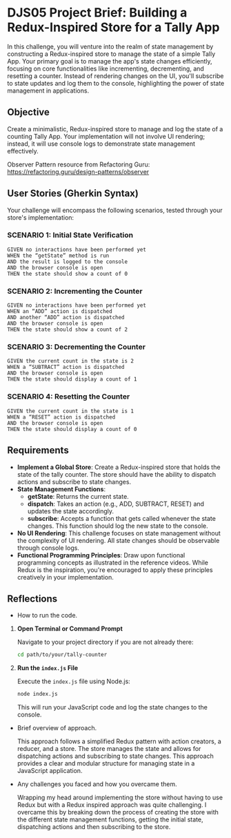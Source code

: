 # DJS05 Project Brief: Building a Redux-Inspired Store for a Tally App

In this challenge, you will venture into the realm of state management by constructing a Redux-inspired store to manage the state of a simple Tally App. Your primary goal is to manage the app's state changes efficiently, focusing on core functionalities like incrementing, decrementing, and resetting a counter. Instead of rendering changes on the UI, you'll subscribe to state updates and log them to the console, highlighting the power of state management in applications.

## Objective

Create a minimalistic, Redux-inspired store to manage and log the state of a counting Tally App. Your implementation will not involve UI rendering; instead, it will use console logs to demonstrate state management effectively.

Observer Pattern resource from Refactoring Guru: https://refactoring.guru/design-patterns/observer

## User Stories (Gherkin Syntax)

Your challenge will encompass the following scenarios, tested through your store's implementation:

### SCENARIO 1: Initial State Verification

```
GIVEN no interactions have been performed yet
WHEN the “getState” method is run
AND the result is logged to the console
AND the browser console is open
THEN the state should show a count of 0
```

### SCENARIO 2: Incrementing the Counter

```
GIVEN no interactions have been performed yet
WHEN an “ADD” action is dispatched
AND another “ADD” action is dispatched
AND the browser console is open
THEN the state should show a count of 2
```

### SCENARIO 3: Decrementing the Counter

```
GIVEN the current count in the state is 2
WHEN a “SUBTRACT” action is dispatched
AND the browser console is open
THEN the state should display a count of 1
```

### SCENARIO 4: Resetting the Counter

```
GIVEN the current count in the state is 1
WHEN a “RESET” action is dispatched
AND the browser console is open
THEN the state should display a count of 0
```

## Requirements

- **Implement a Global Store**: Create a Redux-inspired store that holds the state of the tally counter. The store should have the ability to dispatch actions and subscribe to state changes.
- **State Management Functions**:
  - **getState**: Returns the current state.
  - **dispatch**: Takes an action (e.g., ADD, SUBTRACT, RESET) and updates the state accordingly.
  - **subscribe**: Accepts a function that gets called whenever the state changes. This function should log the new state to the console.
- **No UI Rendering**: This challenge focuses on state management without the complexity of UI rendering. All state changes should be observable through console logs.
- **Functional Programming Principles**: Draw upon functional programming concepts as illustrated in the reference videos. While Redux is the inspiration, you're encouraged to apply these principles creatively in your implementation.

## Reflections

- How to run the code.

1. **Open Terminal or Command Prompt**

   Navigate to your project directory if you are not already there:

   ```sh
   cd path/to/your/tally-counter
   ```

2. **Run the `index.js` File**

   Execute the `index.js` file using Node.js:

   ```sh
   node index.js
   ```

   This will run your JavaScript code and log the state changes to the console.

- Brief overview of approach.

  This approach follows a simplified Redux pattern with action creators, a reducer, and a store. The store manages the state and allows for dispatching actions
  and subscribing to state changes. This approach provides a clear and modular structure for managing state in a JavaScript application.

- Any challenges you faced and how you overcame them.

  Wrapping my head around implementing the store without having to use Redux but with a Redux inspired approach was quite challenging.
  I overcame this by breaking down the process of creating the store with the different state management functions, getting the initial state, dispatching actions and
  then subscribing to the store.
